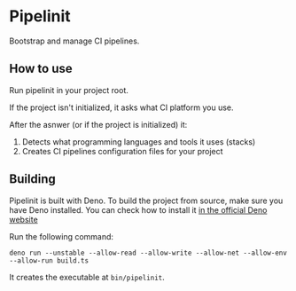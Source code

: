 # Pipelinit

Bootstrap and manage CI pipelines.

## How to use

Run pipelinit in your project root.

If the project isn't initialized, it asks what CI platform you use.

After the asnwer (or if the project is initialized) it:

1. Detects what programming languages and tools it uses (stacks)
2. Creates CI pipelines configuration files for your project

## Building

Pipelinit is built with Deno. To build the project from source, make sure you
have Deno installed. You can check how to install it
[in the official Deno website](https://deno.land/#installation)

Run the following command:

```
deno run --unstable --allow-read --allow-write --allow-net --allow-env --allow-run build.ts
```

It creates the executable at `bin/pipelinit`.
